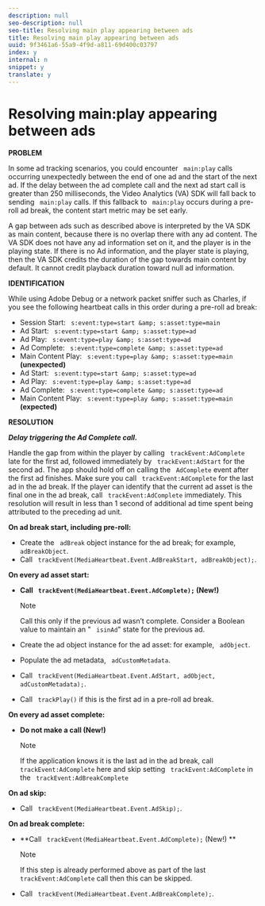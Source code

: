 ```yaml
---
description: null
seo-description: null
seo-title: Resolving main play appearing between ads
title: Resolving main play appearing between ads
uuid: 9f3461a6-55a9-4f9d-a811-69d400c03797
index: y
internal: n
snippet: y
translate: y
---
```


# Resolving main:play appearing between ads

**PROBLEM**

In some ad tracking scenarios, you could encounter ` main:play` calls occurring unexpectedly between the end of one ad and the start of the next ad. If the delay between the ad complete call and the next ad start call is greater than 250 milliseconds, the Video Analytics (VA) SDK will fall back to sending ` main:play` calls. If this fallback to ` main:play` occurs during a pre-roll ad break, the content start metric may be set early.

A gap between ads such as described above is interpreted by the VA SDK as main content, because there is no overlap there with any ad content. The VA SDK does not have any ad information set on it, and the player is in the playing state. If there is no Ad information, and the player state is playing, then the VA SDK credits the duration of the gap towards main content by default. It cannot credit playback duration toward null ad information.

**IDENTIFICATION**

While using Adobe Debug or a network packet sniffer such as Charles, if you see the following heartbeat calls in this order during a pre-roll ad break:


* Session Start: ` s:event:type=start &amp; s:asset:type=main`
* Ad Start: ` s:event:type=start &amp; s:asset:type=ad`
* Ad Play: ` s:event:type=play &amp; s:asset:type=ad`
* Ad Complete: ` s:event:type=complete &amp; s:asset:type=ad`
* Main Content Play: ` s:event:type=play &amp; s:asset:type=main` **(unexpected)**
* Ad Start: ` s:event:type=start &amp; s:asset:type=ad`
* Ad Play: ` s:event:type=play &amp; s:asset:type=ad`
* Ad Complete: ` s:event:type=complete &amp; s:asset:type=ad`
* Main Content Play: ` s:event:type=play &amp; s:asset:type=main` **(expected)**


**RESOLUTION**

***Delay triggering the Ad Complete call.***

Handle the gap from within the player by calling ` trackEvent:AdComplete` late for the first ad, followed immediately by ` trackEvent:AdStart` for the second ad. The app should hold off on calling the ` AdComplete` event after the first ad finishes. Make sure you call ` trackEvent:AdComplete` for the last ad in the ad break. If the player can identify that the current ad asset is the final one in the ad break, call ` trackEvent:AdComplete` immediately. This resolution will result in less than 1 second of additional ad time spent being attributed to the preceding ad unit.

**On ad break start, including pre-roll:**


* Create the ` adBreak` object instance for the ad break; for example, ` adBreakObject`.
* Call ` trackEvent(MediaHeartbeat.Event.AdBreakStart, adBreakObject);`.


**On every ad asset start:**


* **Call ` trackEvent(MediaHeartbeat.Event.AdComplete);` (New!)** 
  >[!NOTE]
  >
  >Call this only if the previous ad wasn’t complete. Consider a Boolean value to maintain an " ` isinAd`" state for the previous ad. 


* Create the ad object instance for the ad asset: for example, ` adObject`.
* Populate the ad metadata, ` adCustomMetadata`.
* Call ` trackEvent(MediaHeartbeat.Event.AdStart, adObject, adCustomMetadata);`.
* Call ` trackPlay()` if this is the first ad in a pre-roll ad break.


**On every ad asset complete:**


* **Do not make a call (New!)** 
  >[!NOTE]
  >
  >If the application knows it is the last ad in the ad break, call ` trackEvent:AdComplete` here and skip setting ` trackEvent:AdComplete` in the ` trackEvent:AdBreakComplete` 




**On ad skip:**


* Call ` trackEvent(MediaHeartbeat.Event.AdSkip);`.


**On ad break complete:**

* **Call ` trackEvent(MediaHeartbeat.Event.AdComplete);` (New!) ** 
  >[!NOTE]
  >
  >If this step is already performed above as part of the last ` trackEvent:AdComplete` call then this can be skipped. 

* Call ` trackEvent(MediaHeartbeat.Event.AdBreakComplete);`.
